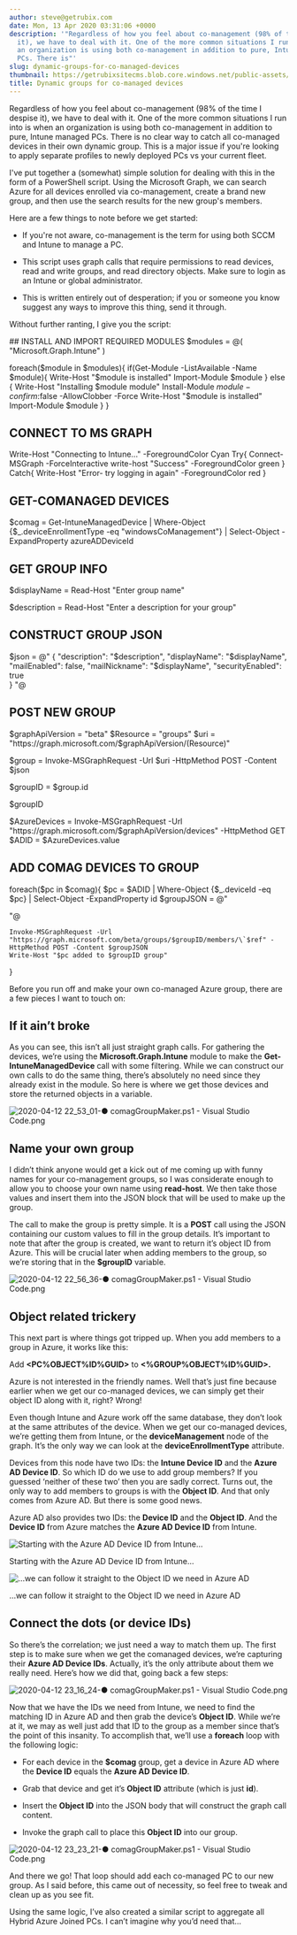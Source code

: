 ```yaml
---
author: steve@getrubix.com
date: Mon, 13 Apr 2020 03:31:06 +0000
description: '"Regardless of how you feel about co-management (98% of the time I despise
  it), we have to deal with it. One of the more common situations I run into is when
  an organization is using both co-management in addition to pure, Intune managed
  PCs. There is"'
slug: dynamic-groups-for-co-managed-devices
thumbnail: https://getrubixsitecms.blob.core.windows.net/public-assets/content/v1/thumbnails/dynamic-groups-for-co-managed-devices_thumbnail.jpg
title: Dynamic groups for co-managed devices
---
```


Regardless of how you feel about co-management (98% of the time I despise it), we have to deal with it. One of the more common situations I run into is when an organization is using both co-management in addition to pure, Intune managed PCs. There is no clear way to catch all co-managed devices in their own dynamic group. This is a major issue if you're looking to apply separate profiles to newly deployed PCs vs your current fleet.

I've put together a (somewhat) simple solution for dealing with this in the form of a PowerShell script. Using the Microsoft Graph, we can search Azure for all devices enrolled via co-management, create a brand new group, and then use the search results for the new group's members.

Here are a few things to note before we get started:

-   If you're not aware, co-management is the term for using both SCCM and Intune to manage a PC.
    
-   This script uses graph calls that require permissions to read devices, read and write groups, and read directory objects. Make sure to login as an Intune or global administrator.
    
-   This is written entirely out of desperation; if you or someone you know suggest any ways to improve this thing, send it through.
    

Without further ranting, I give you the script:

\## INSTALL AND IMPORT REQUIRED MODULES
$modules = @(
    "Microsoft.Graph.Intune"
)

foreach($module in $modules){
    if(Get-Module -ListAvailable -Name $module){
        Write-Host "$module is installed"
        Import-Module $module
    } else {
        Write-Host "Installing $module module"
        Install-Module $module -confirm:$false -AllowClobber -Force
        Write-Host "$module is installed"
        Import-Module $module 
    }
}


## CONNECT TO MS GRAPH ##########
Write-Host "Connecting to Intune..." -ForegroundColor Cyan
Try{
    Connect-MSGraph -ForceInteractive
    write-host "Success" -ForegroundColor green
}
Catch{
    Write-Host "Error- try logging in again" -ForegroundColor red
}

## GET-COMANAGED DEVICES #########

$comag = Get-IntuneManagedDevice | Where-Object {$\_.deviceEnrollmentType -eq "windowsCoManagement"} | Select-Object -ExpandProperty azureADDeviceId

 
 
 ## GET GROUP INFO ##############

$displayName = Read-Host "Enter group name"

$description = Read-Host "Enter a description for your group"



## CONSTRUCT GROUP JSON ##########
$json = @"
{
  "description": "$description",
  "displayName": "$displayName",
  "mailEnabled": false,
  "mailNickname": "$displayName",
  "securityEnabled": true  
}
"@ 

## POST NEW GROUP ############

$graphApiVersion = "beta"
$Resource = "groups"
$uri = "https://graph.microsoft.com/$graphApiVersion/$($Resource)"

$group = Invoke-MSGraphRequest -Url $uri -HttpMethod POST -Content $json


$groupID = $group.id

$groupID


$AzureDevices = Invoke-MSGraphRequest -Url "https://graph.microsoft.com/$graphApiVersion/devices" -HttpMethod GET
$ADID = $AzureDevices.value



## ADD COMAG DEVICES TO GROUP ##########

foreach($pc in $comag){
    $pc = $ADID | Where-Object {$\_.deviceId -eq $pc} | Select-Object -ExpandProperty id
    $groupJSON = @"

      

"@

    Invoke-MSGraphRequest -Url "https://graph.microsoft.com/beta/groups/$groupID/members/\`$ref" -HttpMethod POST -Content $groupJSON
    Write-Host "$pc added to $groupID group"
}

Before you run off and make your own co-managed Azure group, there are a few pieces I want to touch on:

If it ain’t broke
-----------------

As you can see, this isn’t all just straight graph calls. For gathering the devices, we’re using the **Microsoft.Graph.Intune** module to make the **Get-IntuneManagedDevice** call with some filtering. While we can construct our own calls to do the same thing, there’s absolutely no need since they already exist in the module. So here is where we get those devices and store the returned objects in a variable.

![2020-04-12 22_53_01-● comagGroupMaker.ps1 - Visual Studio Code.png](https://getrubixsitecms.blob.core.windows.net/public-assets/content/v1/5dd365a31aa1fd743bc30b8e/1586746435877-5S9XKWETF2UKZ3SYP8WQ/2020-04-12+22_53_01-%E2%97%8F+comagGroupMaker.ps1+-+Visual+Studio+Code.png)

Name your own group
-------------------

I didn’t think anyone would get a kick out of me coming up with funny names for your co-management groups, so I was considerate enough to allow you to choose your own name using **read-host**. We then take those values and insert them into the JSON block that will be used to make up the group.

The call to make the group is pretty simple. It is a **POST** call using the JSON containing our custom values to fill in the group details. It’s important to note that after the group is created, we want to return it’s object ID from Azure. This will be crucial later when adding members to the group, so we’re storing that in the **$groupID** variable.

![2020-04-12 22_56_36-● comagGroupMaker.ps1 - Visual Studio Code.png](https://getrubixsitecms.blob.core.windows.net/public-assets/content/v1/5dd365a31aa1fd743bc30b8e/1586746693046-23CRVNOEGXZ3DKQC38AI/2020-04-12+22_56_36-%E2%97%8F+comagGroupMaker.ps1+-+Visual+Studio+Code.png)

Object related trickery
-----------------------

This next part is where things got tripped up. When you add members to a group in Azure, it works like this:

Add **<PC%OBJECT%ID%GUID>** to **<%GROUP%OBJECT%ID%GUID>.**

Azure is not interested in the friendly names. Well that’s just fine because earlier when we get our co-managed devices, we can simply get their object ID along with it, right? Wrong!

Even though Intune and Azure work off the same database, they don’t look at the same attributes of the device. When we get our co-managed devices, we’re getting them from Intune, or the **deviceManagement** node of the graph. It’s the only way we can look at the **deviceEnrollmentType** attribute.

Devices from this node have two IDs: the **Intune Device ID** and the **Azure AD Device ID**. So which ID do we use to add group members? If you guessed ‘neither of these two’ then you are sadly correct. Turns out, the only way to add members to groups is with the **Object ID**. And that only comes from Azure AD. But there is some good news.

Azure AD also provides two IDs: the **Device ID** and the **Object ID**. And the **Device ID** from Azure matches the **Azure AD Device ID** from Intune.

![Starting with the Azure AD Device ID from Intune…](https://getrubixsitecms.blob.core.windows.net/public-assets/content/v1/5dd365a31aa1fd743bc30b8e/1586747572698-ZT19AZZKGQFH31V0NO5Y/2020-04-12+23_02_36-CLIENT7+_+Hardware+-+Microsoft+Endpoint+Manager+admin+center.png)

Starting with the Azure AD Device ID from Intune…

![…we can follow it straight to the Object ID we need in Azure AD](https://getrubixsitecms.blob.core.windows.net/public-assets/content/v1/5dd365a31aa1fd743bc30b8e/1586747595164-HPY621ZVB17K3Y3VCF4W/2020-04-12+23_03_20-Device+-+Microsoft+Azure.png)

…we can follow it straight to the Object ID we need in Azure AD

Connect the dots (or device IDs)
--------------------------------

So there’s the correlation; we just need a way to match them up. The first step is to make sure when we get the comanaged devices, we’re capturing their **Azure AD Device IDs**. Actually, it’s the only attribute about them we really need. Here’s how we did that, going back a few steps:

![2020-04-12 23_16_24-● comagGroupMaker.ps1 - Visual Studio Code.png](https://getrubixsitecms.blob.core.windows.net/public-assets/content/v1/5dd365a31aa1fd743bc30b8e/1586747803569-06WLX9EHL0TSGSVQ4M5H/2020-04-12+23_16_24-%E2%97%8F+comagGroupMaker.ps1+-+Visual+Studio+Code.png)

Now that we have the IDs we need from Intune, we need to find the matching ID in Azure AD and then grab the device’s **Object ID**. While we’re at it, we may as well just add that ID to the group as a member since that’s the point of this insanity. To accomplish that, we’ll use a **foreach** loop with the following logic:

-   For each device in the **$comag** group, get a device in Azure AD where the **Device ID** equals the **Azure AD Device ID**.
    
-   Grab that device and get it’s **Object ID** attribute (which is just **id**).
    
-   Insert the **Object ID** into the JSON body that will construct the graph call content.
    
-   Invoke the graph call to place this **Object ID** into our group.
    

![2020-04-12 23_23_21-● comagGroupMaker.ps1 - Visual Studio Code.png](https://getrubixsitecms.blob.core.windows.net/public-assets/content/v1/5dd365a31aa1fd743bc30b8e/1586748222127-9V6044B5HSX58IQ2PYJA/2020-04-12+23_23_21-%E2%97%8F+comagGroupMaker.ps1+-+Visual+Studio+Code.png)

And there we go! That loop should add each co-managed PC to our new group. As I said before, this came out of necessity, so feel free to tweak and clean up as you see fit.

Using the same logic, I’ve also created a similar script to aggregate all Hybrid Azure Joined PCs. I can’t imagine why you’d need that…